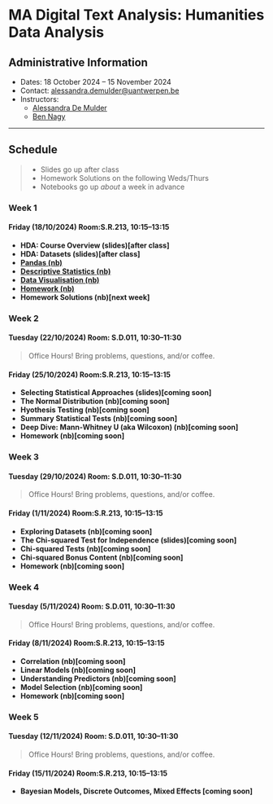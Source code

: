 # MA Digital Text Analysis: Humanities Data Analysis 

## Administrative Information
- Dates: 18 October 2024 – 15 November 2024
- Contact: [alessandra.demulder@uantwerpen.be](mailto:alessandra.demulder@uantwerpen.be)
- Instructors:
	- [Alessandra De Mulder](mailto:alessandra.demulder@uantwerpen.be)
	- [Ben Nagy](mailto:benjamin.nagy@uantwerpen.be)


**************************************************************************
## Schedule

>- Slides go up after class
>- Homework Solutions on the following Weds/Thurs
>- Notebooks go up *about* a week in advance

###  Week 1
#### Friday (18/10/2024) Room:S.R.213, 10:15–13:15

- **HDA: Course Overview (slides)[after class]** 
- **HDA: Datasets (slides)[after class]** 
- **[Pandas (nb)](https://github.com/bnagy/UAntwerpHDA24/blob/DTA_Bootcamp_2021_students/notebooks/session-1/1-3-pandas.ipynb)** 
- **[Descriptive Statistics (nb)](https://github.com/bnagy/UAntwerpHDA24/blob/DTA_Bootcamp_2021_students/notebooks/session-1/1-4-descriptive.ipynb)** 
- **[Data Visualisation (nb)](https://github.com/bnagy/UAntwerpHDA24/blob/DTA_Bootcamp_2021_students/notebooks/session-1/1-5-visualization.ipynb)**
- **[Homework (nb)](https://github.com/bnagy/UAntwerpHDA24/blob/DTA_Bootcamp_2021_students/notebooks/session-1/1-6-homework.ipynb)**
- **Homework Solutions (nb)[next week]**

###  Week 2
#### Tuesday (22/10/2024) Room: S.D.011, 10:30–11:30
> Office Hours! Bring problems, questions, and/or coffee.

#### Friday (25/10/2024) Room:S.R.213, 10:15–13:15

- **Selecting Statistical Approaches (slides)[coming soon]** 
- **The Normal Distribution (nb)[coming soon]** 
- **Hyothesis Testing (nb)[coming soon]** 
- **Summary Statistical Tests (nb)[coming soon]** 
- **Deep Dive: Mann-Whitney U (aka Wilcoxon) (nb)[coming soon]** 
- **Homework (nb)[coming soon]**

###  Week 3
#### Tuesday (29/10/2024) Room: S.D.011, 10:30–11:30
> Office Hours! Bring problems, questions, and/or coffee.

#### Friday (1/11/2024) Room:S.R.213, 10:15–13:15

- **Exploring Datasets (nb)[coming soon]** 
- **The Chi-squared Test for Independence (slides)[coming soon]** 
- **Chi-squared Tests (nb)[coming soon]** 
- **Chi-squared Bonus Content (nb)[coming soon]** 
- **Homework (nb)[coming soon]**

###  Week 4
#### Tuesday (5/11/2024) Room: S.D.011, 10:30–11:30
> Office Hours! Bring problems, questions, and/or coffee.

#### Friday (8/11/2024) Room:S.R.213, 10:15–13:15

- **Correlation (nb)[coming soon]** 
- **Linear Models (nb)[coming soon]** 
- **Understanding Predictors (nb)[coming soon]** 
- **Model Selection (nb)[coming soon]** 
- **Homework (nb)[coming soon]**

###  Week 5
#### Tuesday (12/11/2024) Room: S.D.011, 10:30–11:30
> Office Hours! Bring problems, questions, and/or coffee.

#### Friday (15/11/2024) Room:S.R.213, 10:15–13:15

- **Bayesian Models, Discrete Outcomes, Mixed Effects [coming soon]**
